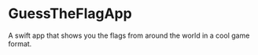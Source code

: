# GuessTheFlagApp
 A swift app that shows you the flags from around the world in a cool game format. 
